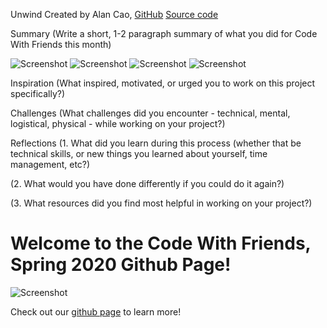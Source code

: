 Unwind
Created by Alan Cao, [GitHub](https://github.com/Alacau) [Source code](https://github.com/Alacau/Unwind)

Summary
(Write a short, 1-2 paragraph summary of what you did for Code With Friends this month)

![Screenshot](https://imgur.com/ABZ26CT) ![Screenshot](https://imgur.com/pwA7WZC) ![Screenshot](https://imgur.com/rQ737Bc) ![Screenshot](https://imgur.com/XGJY7dx)

Inspiration
(What inspired, motivated, or urged you to work on this project specifically?)

Challenges
(What challenges did you encounter - technical, mental, logistical, physical - while working on your project?)

Reflections
(1. What did you learn during this process (whether that be technical skills, or new things you learned about yourself, time management, etc?)

(2. What would you have done differently if you could do it again?)

(3. What resources did you find most helpful in working on your project?)



# Welcome to the Code With Friends, Spring 2020 Github Page!

![Screenshot](https://raw.githubusercontent.com/ScottKwang/CodeWithFriends-Spring2020/master/assets/images/banner_new.png)

Check out our [github page](https://scottkwang.github.io/CodeWithFriends-Spring2020/) to learn more!
